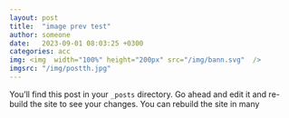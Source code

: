 ```yaml
---
layout: post
title:  "image prev test"
author: someone
date:   2023-09-01 08:03:25 +0300
categories: acc
img: <img  width="100%" height="200px" src="/img/bann.svg"  />
imgsrc: "/img/postth.jpg" 
---
```

You’ll find this post in your `_posts` directory. Go ahead and edit it and re-build the site to see your changes. You can rebuild the site in many 

